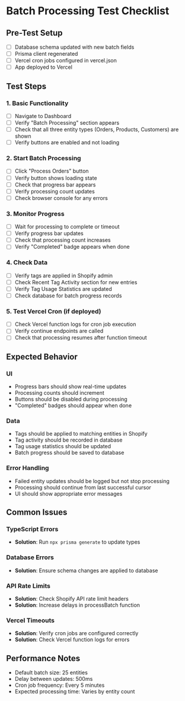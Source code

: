 # Batch Processing Test Checklist

## Pre-Test Setup
- [ ] Database schema updated with new batch fields
- [ ] Prisma client regenerated
- [ ] Vercel cron jobs configured in vercel.json
- [ ] App deployed to Vercel

## Test Steps

### 1. Basic Functionality
- [ ] Navigate to Dashboard
- [ ] Verify "Batch Processing" section appears
- [ ] Check that all three entity types (Orders, Products, Customers) are shown
- [ ] Verify buttons are enabled and not loading

### 2. Start Batch Processing
- [ ] Click "Process Orders" button
- [ ] Verify button shows loading state
- [ ] Check that progress bar appears
- [ ] Verify processing count updates
- [ ] Check browser console for any errors

### 3. Monitor Progress
- [ ] Wait for processing to complete or timeout
- [ ] Verify progress bar updates
- [ ] Check that processing count increases
- [ ] Verify "Completed" badge appears when done

### 4. Check Data
- [ ] Verify tags are applied in Shopify admin
- [ ] Check Recent Tag Activity section for new entries
- [ ] Verify Tag Usage Statistics are updated
- [ ] Check database for batch progress records

### 5. Test Vercel Cron (if deployed)
- [ ] Check Vercel function logs for cron job execution
- [ ] Verify continue endpoints are called
- [ ] Check that processing resumes after function timeout

## Expected Behavior

### UI
- Progress bars should show real-time updates
- Processing counts should increment
- Buttons should be disabled during processing
- "Completed" badges should appear when done

### Data
- Tags should be applied to matching entities in Shopify
- Tag activity should be recorded in database
- Tag usage statistics should be updated
- Batch progress should be saved to database

### Error Handling
- Failed entity updates should be logged but not stop processing
- Processing should continue from last successful cursor
- UI should show appropriate error messages

## Common Issues

### TypeScript Errors
- **Solution**: Run `npx prisma generate` to update types

### Database Errors
- **Solution**: Ensure schema changes are applied to database

### API Rate Limits
- **Solution**: Check Shopify API rate limit headers
- **Solution**: Increase delays in processBatch function

### Vercel Timeouts
- **Solution**: Verify cron jobs are configured correctly
- **Solution**: Check Vercel function logs for errors

## Performance Notes
- Default batch size: 25 entities
- Delay between updates: 500ms
- Cron job frequency: Every 5 minutes
- Expected processing time: Varies by entity count 